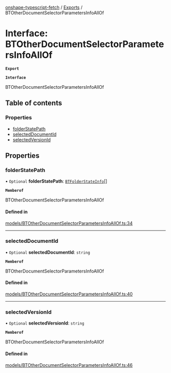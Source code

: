 [onshape-typescript-fetch](../README.md) / [Exports](../modules.md) / BTOtherDocumentSelectorParametersInfoAllOf

# Interface: BTOtherDocumentSelectorParametersInfoAllOf

**`Export`**

**`Interface`**

BTOtherDocumentSelectorParametersInfoAllOf

## Table of contents

### Properties

- [folderStatePath](BTOtherDocumentSelectorParametersInfoAllOf.md#folderstatepath)
- [selectedDocumentId](BTOtherDocumentSelectorParametersInfoAllOf.md#selecteddocumentid)
- [selectedVersionId](BTOtherDocumentSelectorParametersInfoAllOf.md#selectedversionid)

## Properties

### folderStatePath

• `Optional` **folderStatePath**: [`BTFolderStateInfo`](BTFolderStateInfo.md)[]

**`Memberof`**

BTOtherDocumentSelectorParametersInfoAllOf

#### Defined in

[models/BTOtherDocumentSelectorParametersInfoAllOf.ts:34](https://github.com/toebes/onshape-typescript-fetch/blob/3e11ae1/models/BTOtherDocumentSelectorParametersInfoAllOf.ts#L34)

___

### selectedDocumentId

• `Optional` **selectedDocumentId**: `string`

**`Memberof`**

BTOtherDocumentSelectorParametersInfoAllOf

#### Defined in

[models/BTOtherDocumentSelectorParametersInfoAllOf.ts:40](https://github.com/toebes/onshape-typescript-fetch/blob/3e11ae1/models/BTOtherDocumentSelectorParametersInfoAllOf.ts#L40)

___

### selectedVersionId

• `Optional` **selectedVersionId**: `string`

**`Memberof`**

BTOtherDocumentSelectorParametersInfoAllOf

#### Defined in

[models/BTOtherDocumentSelectorParametersInfoAllOf.ts:46](https://github.com/toebes/onshape-typescript-fetch/blob/3e11ae1/models/BTOtherDocumentSelectorParametersInfoAllOf.ts#L46)
